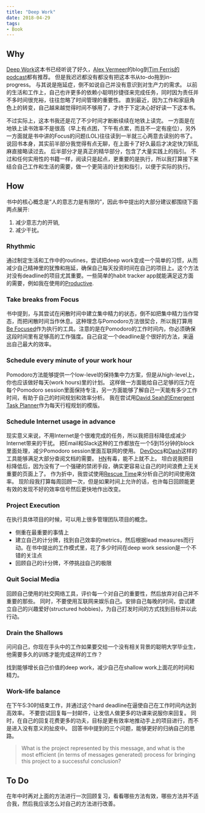 ```yaml
---
title: "Deep Work"
date: 2018-04-29
tags: 
- Book
---
```


## Why

[Deep Work](https://www.goodreads.com/book/show/25744928-deep-work)这本书已经听说了好久，[Alex Vermeer](https://alexvermeer.com/life-hacking/)的blog到[Tim Ferris的podcast](https://tim.blog/2018/02/28/how-to-secure-financial-freedom-maximize-productivity-and-protect-your-health/)都有推荐。
但是我迟迟都没有都没有把这本书从to-do拖到in-progress。
与其说是拖延症，倒不如说自己并没有意识到对生产力的需求。
以前的生活和工作上，自己也许更多的依赖小聪明抄捷径来完成任务，同时因为责任并不多时间很充裕，往往忽略了时间管理的重要性。
直到最近，因为工作和家庭角色上的转变，自己越来越觉得时间不够用了，才终于下定决心好好读一下这本书。

不过实际上，这本书我还是花了不少时间才断断续续在地铁上读完。
一方面是在地铁上读书效率不是很高（早上有点困，下午有点累，而且不一定有座位），另外一方面就是书中讲的Focus的问题(LOL)往往读到一半就三心两意去读别的书了。
说回书本身，其实前半部分我觉得有点无聊，在上面卡了好久最后才决定快刀斩乱麻直接略读过去。
后半部分才是真正的精华部分，包含了大量实践上的指引。
不过和任何实用性的书籍一样，阅读只是起点，更重要的是执行，所以我打算接下来结合自己工作和生活的需要，做一个更简洁的计划和指引，以便于实际的执行。

## How

书中的核心概念是“人的意志力是有限的”，因此书中提出的大部分建议都围绕下面两点展开:

1. 减少意志力的开销,
2. 减少干扰。

### Rhythmic

通过制定生活和工作中的routines，尝试把deep work变成一个简单的习惯，从而减少自己精神里的犹豫和拖延，确保自己每天投资时间在自己的项目上。这个方法对没有deadline的项目尤其重要。一些简单的habit tracker app就能满足这方面的需要，例如我在使用的[Productive](https://itunes.apple.com/us/app/productive-habit-tracker/id983826477?mt=8).

### Take breaks from Focus

书中提到，与其尝试在闲散时间中建立集中精力的状态，倒不如把集中精力当作常态，而把闲散时间当作休息。这种理念与Pomodoro方法很契合，所以我打算用[Be Focused](https://itunes.apple.com/ca/app/be-focused-focus-timer/id973130201?mt=8)作为执行的工具。注意的是在Pomodoro的工作时间内，你必须确保这段时间里有足够高的工作强度。自己自定一个deadline是个很好的方法，来逼出自己最大的效率。

### Schedule every minute of your work hour

Pomodoro方法能够提供一个low-level的保持集中力方案，但是从high-level上，你也应该做好每天(work hours)里的计划。
这样做一方面能给自己足够的压力在每个Pomodoro session里面保持专注，另一方面能够了解自己一天能有多少工作时间，有助于自己的时间规划和效率分析。
我在尝试用[David Seah的Emergent Task Planner](https://davidseah.com/node/the-emergent-task-planner/)作为每天行程规划的模版。

### Schedule Internet usage in advance

现实意义来说，不用Internet是个很难完成的任务，所以我把目标降低成减少Internet带来的干扰。
把Email和Slack这种的工作都放在一个5到15分钟的block里面处理，减少Pomodoro session里面互联网的使用。
[DevDocs](http://devdocs.io/)和[Dash](https://kapeli.com/dash)这样的工具能够满足大部分查阅文档的需要。
[HN](https://news.ycombinator.com/)有毒，能不上就不上。
坦白说我把目标降低后，因为没有了一个强硬的禁闭手段，确实更容易让自己的时间浪费上无关重要的页面上了。
作为折中，我尝试使用[Rescue Time](https://www.rescuetime.com/)来分析自己的时间使用效率。
现阶段我打算每周回顾一次，但是如果时间上允许的话，也许每日回顾能更有效的发现不好的效率信号然后更快地作出改变。

### Project Execution

在执行具体项目的时候，可以用上很多管理团队项目的概念。

- 侧重在最重要的事情上
- 建立自己的计分牌，找到自己效率的metrics，然后根据lead measures而行动。在书中提出的工作模式里，花了多少时间在deep work session是一个不错的关注点
- 回顾自己的计分牌，不停挑战自己的极限

### Quit Social Media

回顾自己使用的社交网络工具，评价每一个对自己的重要性，然后放弃对自己并不重要的那些。
同时，不要使用互联网来娱乐自己。安排自己每晚的时间，尝试建立自己的兴趣爱好(structured hobbies)，为自己打发时间的方式找到目标并以此行动。

### Drain the Shallows

问问自己，你现在手头中的工作如果要交给一个没有相关背景的聪明大学毕业生，他需要多久的训练才能完成这样的工作？

找到能够增长自己价值的deep work，减少自己在shallow work上面花的时间和精力。

### Work-life balance

在下午5:30时结束工作，并通过这个hard deadline在逼使自己在工作时间内达到高效率。
不要尝试回复每一封邮件，让发信人做更多的功课来说服你来回复。
同时，在自己的回复花费更多的功夫，目标是更有效率地推动手上的项目进行，而不是进入没有意义的扯皮中。
回答书中提到的三个问题，能够更好的归纳自己的思路。

> What is the project represented by this message, and what is the most efficient (in terms of messages generated) process for bringing this project to a successful conclusion?

## To Do

在年中时再对上面的方法进行一次回顾复习，看看哪些方法有效，哪些方法并不适合我，然后我应该怎么对自己的方法进行改善。

